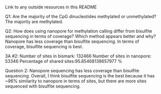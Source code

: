 Link to any outside resources in this README



Q1: Are the majority of the CpG dinucleotides methylated or unmethylated?
The majority are methylated.




Q2: How does using nanopore for methylation calling differ from bisulfite sequencing in terms of coverage? Which method appears better and why?
Nanopore has less coverage than bisulfite sequencing. In terms of coverage, bisulfite sequencing is best. 

3A #2:
Number of sites in bismark: 132466
Number of sites in nanopore: 53346
Percentage of shared sites:95.85468138657977 %



Question 2:
Nanopore sequencing has less coverage than bisulfite sequencing. Overall, I think bisulfite sequencing is the best because it has ~96% similarity to nanopore in terms of sites, but there are more sites sequenced with bisulfite sequencing.

